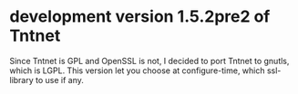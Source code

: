 development version 1.5.2pre2 of Tntnet
=======================================

Since Tntnet is GPL and OpenSSL is not, I decided to port Tntnet to gnutls,
which is LGPL. This version let you choose at configure-time, which ssl-library
to use if any.


